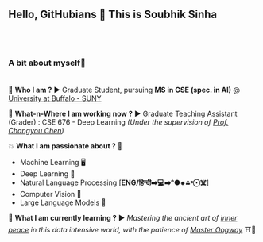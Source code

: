 ## Hello, GitHubians 👋 This is Soubhik Sinha

<br>
<br>

### A bit about myself🔻<br><br>

🤔 **Who I am ?** ▶️ Graduate Student, pursuing **MS in CSE (spec. in AI)** @ [University at Buffalo - SUNY](https://www.buffalo.edu/)<br>

🏢 **What-n-Where I am working now ?** ▶️ Graduate Teaching Assistant (Grader) : CSE 676 - Deep Learning *(Under the supervision of [Prof. Changyou Chen](https://www.linkedin.com/in/changyou-chen-945a3537/))*<br>

💥 **What I am passionate about ?** 🔻

 - Machine Learning 🖥️
 - Deep Learning 🧠
 - Natural Language Processing [**ENG/हिन्दी➡️💻➡️°●⁕⁂⏒⨀☠️**]
 - Computer Vision 👀
 - Large Language Models 🦜
 
 🌱 **What I am currently learning ?** ▶️ *Mastering the ancient art of <u>inner peace</u> in this data intensive world, with the patience of [Master Oogway](https://universalstudios.fandom.com/wiki/Oogway)* ⛩️🐢<br>


 


 
<!--
Here are some ideas to get you started:

- 🔭 I’m currently working on ...
- 🌱 I’m currently learning ...
- 👯 I’m looking to collaborate on ...
- 🤔 I’m looking for help with ...
- 💬 Ask me about ...
- 📫 How to reach me: ...
- 😄 Pronouns: ...
- ⚡ Fun fact: ...
-->
